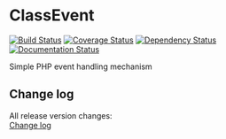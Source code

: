 ClassEvent
============

[![Build Status](https://travis-ci.org/chajr/class-event.svg)](https://travis-ci.org/chajr/class-event)
[![Coverage Status](https://coveralls.io/repos/chajr/class-event/badge.svg?branch=master&service=github)](https://coveralls.io/github/chajr/class-event?branch=master)
[![Dependency Status](https://www.versioneye.com/user/projects/556f62a9643934001e220000/badge.svg?style=flat)](https://www.versioneye.com/user/projects/556f62a9643934001e220000)
[![Documentation Status](https://readthedocs.org/projects/class-event/badge/?version=latest)](https://readthedocs.org/projects/class-event/?badge=latest)

Simple PHP event handling mechanism

Change log
--------------
All release version changes:  
[Change log](https://github.com/chajr/class-event/wiki/Change-log "Change log")